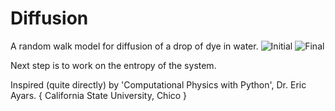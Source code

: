 # Diffusion
A random walk model for diffusion of a drop of dye in water. 
![Initial](https://github.com/p-j-r/diffusion_random_walk/blob/master/initial.png)
![Final](https://github.com/p-j-r/diffusion_random_walk/blob/master/initial.png)

Next step is to work on the entropy of the system.

 Inspired (quite directly) by 'Computational Physics with Python', Dr. Eric Ayars. { California State University, Chico }
 

